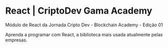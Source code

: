# React | CriptoDev Gama Academy

Módulo de React da Jornada Cripto Dev - Blockchain Academy - Edição 01

Aprenda a programar com React, a biblioteca mais usada atualmente pelas empresas.